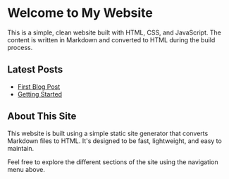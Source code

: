 # Welcome to My Website

This is a simple, clean website built with HTML, CSS, and JavaScript. The content is written in Markdown and converted to HTML during the build process.

## Latest Posts

- [First Blog Post](/posts/first-post)
- [Getting Started](/posts/getting-started)

## About This Site

This website is built using a simple static site generator that converts Markdown files to HTML. It's designed to be fast, lightweight, and easy to maintain.

Feel free to explore the different sections of the site using the navigation menu above. 